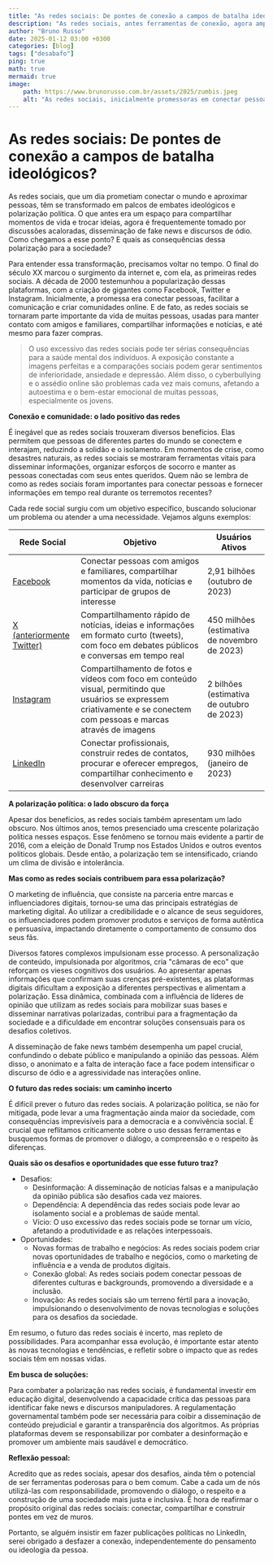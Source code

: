 ```yaml
---
title: "As redes sociais: De pontes de conexão a campos de batalha ideológicos?"
description: "As redes sociais, antes ferramentas de conexão, agora amplificam a polarização política e a disseminação de fake news, exigindo um debate sobre seu impacto na sociedade."
author: "Bruno Russo"
date: 2025-01-12 03:00 +0300
categories: [blog]
tags: ["desabafo"]
ping: true
math: true
mermaid: true
image: 
    path: https://www.brunorusso.com.br/assets/2025/zumbis.jpeg
    alt: "As redes sociais, inicialmente promessoras em conectar pessoas, tornaram-se arenas de confrontos ideológicos e disseminação de notícias falsas. A polarização política, impulsionada por algoritmos e discursos de ódio, ameaça a coesão social e exige uma reflexão sobre o futuro dessas plataformas"
---
```



# As redes sociais: De pontes de conexão a campos de batalha ideológicos?

As redes sociais, que um dia prometiam conectar o mundo e aproximar pessoas, têm se transformado em palcos de embates ideológicos e polarização política. O que antes era um espaço para compartilhar momentos de vida e trocar ideias, agora é frequentemente tomado por discussões acaloradas, disseminação de fake news e discursos de ódio. Como chegamos a esse ponto? E quais as consequências dessa polarização para a sociedade?

Para entender essa transformação, precisamos voltar no tempo. O final do século XX marcou o surgimento da internet e, com ela, as primeiras redes sociais. A década de 2000 testemunhou a popularização dessas plataformas, com a criação de gigantes como Facebook, Twitter e Instagram. Inicialmente, a promessa era conectar pessoas, facilitar a comunicação e criar comunidades online. E de fato, as redes sociais se tornaram parte importante da vida de muitas pessoas, usadas para manter contato com amigos e familiares, compartilhar informações e notícias, e até mesmo para fazer compras.

> O uso excessivo das redes sociais pode ter sérias consequências para a saúde mental dos indivíduos. A exposição constante a imagens perfeitas e a comparações sociais podem gerar sentimentos de inferioridade, ansiedade e depressão. Além disso, o cyberbullying e o assédio online são problemas cada vez mais comuns, afetando a autoestima e o bem-estar emocional de muitas pessoas, especialmente os jovens.


**Conexão e comunidade: o lado positivo das redes**

É inegável que as redes sociais trouxeram diversos benefícios. Elas permitem que pessoas de diferentes partes do mundo se conectem e interajam, reduzindo a solidão e o isolamento. Em momentos de crise, como desastres naturais, as redes sociais se mostraram ferramentas vitais para disseminar informações, organizar esforços de socorro e manter as pessoas conectadas com seus entes queridos. Quem não se lembra de como as redes sociais foram importantes para conectar pessoas e fornecer informações em tempo real durante os terremotos recentes?

Cada rede social surgiu com um objetivo específico, buscando solucionar um problema ou atender a uma necessidade. Vejamos alguns exemplos:


| Rede Social | Objetivo | Usuários Ativos |
|---|---|---|
| <a href="https://about.fb.com/company-info/">Facebook</a> | Conectar pessoas com amigos e familiares, compartilhar momentos da vida, notícias e participar de grupos de interesse | 2,91 bilhões (outubro de 2023) |
| <a href="https://about.twitter.com/en">X (anteriormente Twitter)</a> | Compartilhamento rápido de notícias, ideias e informações em formato curto (tweets), com foco em debates públicos e conversas em tempo real | 450 milhões (estimativa de novembro de 2023) |
| <a href="https://about.instagram.com/">Instagram</a> | Compartilhamento de fotos e vídeos com foco em conteúdo visual, permitindo que usuários se expressem criativamente e se conectem com pessoas e marcas através de imagens | 2 bilhões (estimativa de outubro de 2023) |
| <a href="https://about.linkedin.com/">LinkedIn</a> | Conectar profissionais, construir redes de contatos, procurar e oferecer empregos, compartilhar conhecimento e desenvolver carreiras | 930 milhões (janeiro de 2023) |


**A polarização política: o lado obscuro da força**

Apesar dos benefícios, as redes sociais também apresentam um lado obscuro. Nos últimos anos, temos presenciado uma crescente polarização política nesses espaços. Esse fenômeno se tornou mais evidente a partir de 2016, com a eleição de Donald Trump nos Estados Unidos e outros eventos políticos globais. Desde então, a polarização tem se intensificado, criando um clima de divisão e intolerância.

**Mas como as redes sociais contribuem para essa polarização?**

O marketing de influência, que consiste na parceria entre marcas e influenciadores digitais, tornou-se uma das principais estratégias de marketing digital. Ao utilizar a credibilidade e o alcance de seus seguidores, os influenciadores podem promover produtos e serviços de forma autêntica e persuasiva, impactando diretamente o comportamento de consumo dos seus fãs.

Diversos fatores complexos impulsionam esse processo. A personalização de conteúdo, impulsionada por algoritmos, cria "câmaras de eco" que reforçam os vieses cognitivos dos usuários. Ao apresentar apenas informações que confirmam suas crenças pré-existentes, as plataformas digitais dificultam a exposição a diferentes perspectivas e alimentam a polarização. Essa dinâmica, combinada com a influência de líderes de opinião que utilizam as redes sociais para mobilizar suas bases e disseminar narrativas polarizadas, contribui para a fragmentação da sociedade e a dificuldade em encontrar soluções consensuais para os desafios coletivos.

A disseminação de fake news também desempenha um papel crucial, confundindo o debate público e manipulando a opinião das pessoas. Além disso, o anonimato e a falta de interação face a face podem intensificar o discurso de ódio e a agressividade nas interações online.

**O futuro das redes sociais: um caminho incerto**

É difícil prever o futuro das redes sociais. A polarização política, se não for mitigada, pode levar a uma fragmentação ainda maior da sociedade, com consequências imprevisíveis para a democracia e a convivência social. É crucial que reflitamos criticamente sobre o uso dessas ferramentas e busquemos formas de promover o diálogo, a compreensão e o respeito às diferenças.


**Quais são os desafios e oportunidades que esse futuro traz?**

- Desafios:
	- Desinformação: A disseminação de notícias falsas e a manipulação da opinião pública são desafios cada vez maiores.
	- Dependência: A dependência das redes sociais pode levar ao isolamento social e a problemas de saúde mental.
	- Vício: O uso excessivo das redes sociais pode se tornar um vício, afetando a produtividade e as relações interpessoais.
- Oportunidades:
	- Novas formas de trabalho e negócios: As redes sociais podem criar novas oportunidades de trabalho e negócios, como o marketing de influência e a venda de produtos digitais.
	- Conexão global: As redes sociais podem conectar pessoas de diferentes culturas e backgrounds, promovendo a diversidade e a inclusão.
	- Inovação: As redes sociais são um terreno fértil para a inovação, impulsionando o desenvolvimento de novas tecnologias e soluções para os desafios da sociedade.

Em resumo, o futuro das redes sociais é incerto, mas repleto de possibilidades. Para acompanhar essa evolução, é importante estar atento às novas tecnologias e tendências, e refletir sobre o impacto que as redes sociais têm em nossas vidas.

**Em busca de soluções:**

Para combater a polarização nas redes sociais, é fundamental investir em educação digital, desenvolvendo a capacidade crítica das pessoas para identificar fake news e discursos manipuladores. A regulamentação governamental também pode ser necessária para coibir a disseminação de conteúdo prejudicial e garantir a transparência dos algoritmos. As próprias plataformas devem se responsabilizar por combater a desinformação e promover um ambiente mais saudável e democrático.

**Reflexão pessoal:**

Acredito que as redes sociais, apesar dos desafios, ainda têm o potencial de ser ferramentas poderosas para o bem comum. Cabe a cada um de nós utilizá-las com responsabilidade, promovendo o diálogo, o respeito e a construção de uma sociedade mais justa e inclusiva. É hora de reafirmar o propósito original das redes sociais: conectar, compartilhar e construir pontes em vez de muros.

Portanto, se alguém insistir em fazer publicações políticas no LinkedIn, serei obrigado a desfazer a conexão, independentemente do pensamento ou ideologia da pessoa.
